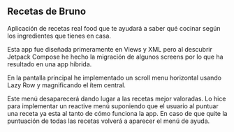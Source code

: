 ## Recetas de Bruno
Aplicación de recetas real food que te ayudará a saber qué cocinar según los ingredientes que tienes en casa.

Esta app fue diseñada primeramente en Views y XML pero al descubrir Jetpack Compose he hecho la migración de algunos 
screens por lo que ha resultado en una app híbrida.

En la pantalla principal he implementado un scroll menu horizontal usando Lazy Row y magnificando el ítem central.

Este menú desaparecerá dando lugar a las recetas mejor valoradas. Lo hice para implementar un reactive menú suponiendo que 
el usuario al puntuar una receta ya esta al tanto de cómo funciona la app. En caso de que quite la puntuación
de todas las recetas volverá a aparecer el menú de ayuda.





